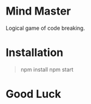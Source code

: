 # Mind Master

Logical game of code breaking.

# Installation

> npm install
> npm start

# Good Luck
